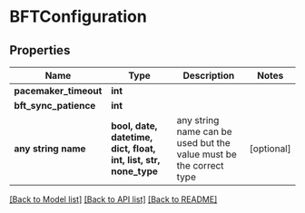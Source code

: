 # BFTConfiguration


## Properties
Name | Type | Description | Notes
------------ | ------------- | ------------- | -------------
**pacemaker_timeout** | **int** |  | 
**bft_sync_patience** | **int** |  | 
**any string name** | **bool, date, datetime, dict, float, int, list, str, none_type** | any string name can be used but the value must be the correct type | [optional]

[[Back to Model list]](../README.md#documentation-for-models) [[Back to API list]](../README.md#documentation-for-api-endpoints) [[Back to README]](../README.md)


